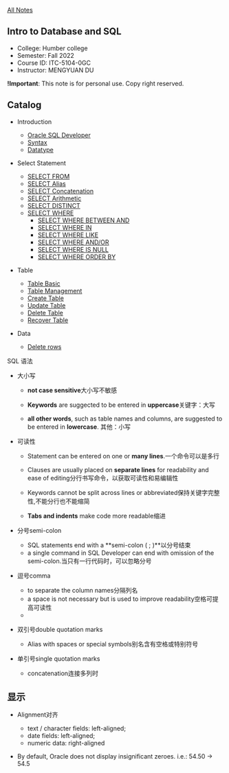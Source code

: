 [All Notes](/index.md)

## Intro to Database and SQL

- College: Humber college
- Semester: Fall 2022
- Course ID: ITC-5104-0GC
- Instructor: MENGYUAN DU

**!Important**: This note is for personal use. Copy right reserved.

## Catalog

- Introduction
    - [Oracle SQL Developer](./introduction/oracle_sql_developer.md)
    - [Syntax](./introduction/syntax.md)
    - [Datatype]()

- Select Statement
    - [SELECT FROM](./select_statement/select_from.md)
    - [SELECT Alias](./select_statement/select_alias.md)
    - [SELECT Concatenation](./select_statement/select_concatenation.md)
    - [SELECT Arithmetic](./select_statement/select_arithmetic.md)
    - [SELECT DISTINCT](./select_statement/select_distinct.md)
    - [SELECT WHERE](./select_statement/select_where/select_where.md)
        - [SELECT WHERE BETWEEN AND](./select_statement/select_where/select_where_between_and.md)
        - [SELECT WHERE IN](./select_statement/select_where/select_where_in.md)
        - [SELECT WHERE LIKE](./select_statement/select_where/select_where_like.md)
        - [SELECT WHERE AND/OR](./select_statement/select_where/select_logical_operator.md)
        - [SELECT WHERE IS NULL](./select_statement/select_where/select_where_is_null.md)
        - [SELECT WHERE ORDER BY](./select_statement/select_where/select_where_order_by.md)

- Table
    - [Table Basic](./table/table_basic.md)
    - [Table Management](./table/table_mgnt.md)
    - [Create Table](./table/create_table.md)
    - [Update Table](./table/modify_table.md)
    - [Delete Table](./table/delete_table.md)
    - [Recover Table](./table/recover_table.md)

- Data
    - [Delete rows](./data/delete_row.md)




SQL 语法
- 大小写
    - **not case sensitive**大小写不敏感
    
    - **Keywords** are suggected to be entered in **uppercase**关键字：大写
    
    - **all other words**, such as table names and columns, are suggested to be entered in **lowercase**. 其他：小写

- 可读性
    - Statement can be entered on one or **many lines**.一个命令可以是多行
    
    - Clauses are usually placed on **separate lines** for readability and ease of editing分行书写命令，以获取可读性和易编辑性
    
    - Keywords cannot be split across lines or abbreviated保持关键字完整性,不能分行也不能缩简

    - **Tabs and indents** make code more readable缩进

- 分号semi-colon
    - SQL statements end with a **semi-colon ( ; )**以分号结束
    - a single command in SQL Developer can end with omission of the semi-colon.当只有一行代码时，可以忽略分号

- 逗号comma
    - to separate the column names分隔列名
    - a space is not necessary but is used to improve readability空格可提高可读性
    - 

- 双引号double quotation marks

    - Alias with spaces or special symbols别名含有空格或特别符号 

-  单引号single quotation marks

    - concatenation连接多列时



## 显示

- Alignment对齐
    - text / character fields: left-aligned;
    - date fields: left-aligned;
    - numeric data: right-aligned

- By default, Oracle does not display insignificant zeroes. i.e.: 54.50 -> 54.5



